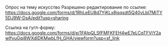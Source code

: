 Опрос на тему искусство 
Разрешено редактирование по ссылке: https://docs.google.com/forms/d/1RhLeEU8d7YjKLx8jsqsdt5Q40vLbl7MiTY5DJ9W-DsA/edit?usp=sharing

Ссылка на гугл-форму: https://docs.google.com/forms/d/e/1FAIpQLSfFMFKFEH4wE7eLCqTFVjY2awIfvuGqi8WXdIDKMwbLfH_GHA/viewform?usp=sf_link
